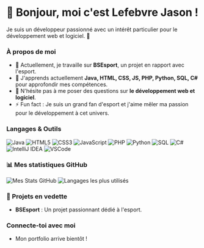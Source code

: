 # 👋 Bonjour, moi c'est Lefebvre Jason !

Je suis un développeur passionné avec un intérêt particulier pour le développement web et logiciel. 🚀

### À propos de moi
- 🔭 Actuellement, je travaille sur **BSEsport**, un projet en rapport avec l'esport.
- 🌱 J'apprends actuellement **Java, HTML, CSS, JS, PHP, Python, SQL, C#** pour approfondir mes compétences.
- 💬 N'hésite pas à me poser des questions sur **le développement web et logiciel**.
- ⚡ Fun fact : Je suis un grand fan d'esport et j'aime mêler ma passion pour le développement à cet univers.

### Langages & Outils
![Java](https://img.shields.io/badge/-Java-007396?style=flat-square&logo=java&logoColor=white)
![HTML5](https://img.shields.io/badge/-HTML5-E34F26?style=flat-square&logo=html5&logoColor=white)
![CSS3](https://img.shields.io/badge/-CSS3-1572B6?style=flat-square&logo=css3)
![JavaScript](https://img.shields.io/badge/-JavaScript-F7DF1E?style=flat-square&logo=javascript&logoColor=black)
![PHP](https://img.shields.io/badge/-PHP-777BB4?style=flat-square&logo=php&logoColor=white)
![Python](https://img.shields.io/badge/-Python-3776AB?style=flat-square&logo=python&logoColor=white)
![SQL](https://img.shields.io/badge/-SQL-4479A1?style=flat-square&logo=postgresql&logoColor=white)
![C#](https://img.shields.io/badge/-C%23-239120?style=flat-square&logo=c-sharp&logoColor=white)
![IntelliJ IDEA](https://img.shields.io/badge/-IntelliJ%20IDEA-000000?style=flat-square&logo=intellij-idea&logoColor=white)
![VSCode](https://img.shields.io/badge/-VSCode-007ACC?style=flat-square&logo=visual-studio-code&logoColor=white)

### 📊 Mes statistiques GitHub
![Mes Stats GitHub](https://github-readme-stats.vercel.app/api?username=JasonLefebvre&show_icons=true&theme=radical)
![Langages les plus utilisés](https://github-readme-stats.vercel.app/api/top-langs/?username=JasonLefebvre&layout=compact&theme=radical)

### 🚀 Projets en vedette
- **BSEsport** : Un projet passionnant dédié à l'esport.

### Connecte-toi avec moi
- Mon portfolio arrive bientôt !
